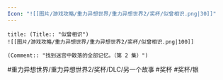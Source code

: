 ```yaml
---
Icon: "![[图片/游戏攻略/重力异想世界/重力异想世界2/奖杯/似曾相识.png|30]]"
---
```

```ad-common-silver-trophy
title: (Title:: "似曾相识")
![[图片/游戏攻略/重力异想世界/重力异想世界2/奖杯/似曾相识.png|100]]

(Comment:: "找到迷宫中散落的全部记忆。（第 2 集）")
```

#重力异想世界/重力异想世界2/奖杯/DLC/另一个故事 #奖杯 #奖杯/银

